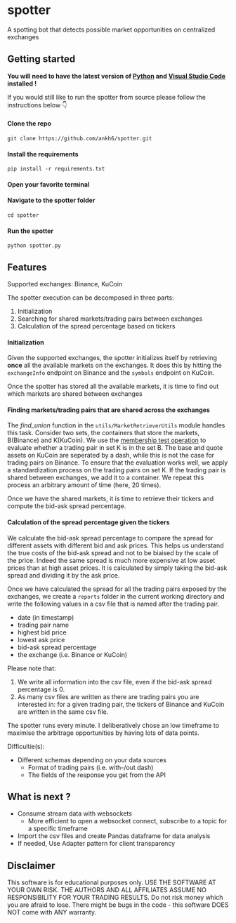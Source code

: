 # spotter
A spotting bot that detects possible market opportunities on centralized exchanges

## Getting started

**You will need to have the latest version of [Python](https://www.python.org/downloads/) and [Visual Studio Code](https://code.visualstudio.com/download) installed !**

If you would still like to run the spotter from source please follow the instructions below 👇

#### Clone the repo
`git clone https://github.com/ankh6/spotter.git`


#### Install the requirements
`pip install -r requirements.txt `


#### Open your favorite terminal 
#### Navigate to the spotter folder

`cd spotter`


#### Run the spotter
`python spotter.py`

## Features

Supported exchanges: Binance, KuCoin

The spotter execution can be decomposed in three parts:

1. Initialization
2. Searching for shared markets/trading pairs between exchanges
3. Calculation of the spread percentage based on tickers

#### Initialization

Given the supported exchanges, the spotter initializes itself by retrieving **once** all the available markets on the exchanges. It does this by hitting the `exchangeInfo` endpoint on Binance and the `symbols` endpoint on KuCoin.

Once the spotter has stored all the available markets, it is time to find out which markets are shared between exchanges

#### Finding markets/trading pairs that are shared across the exchanges

The *find_union* function in the `utils/MarketRetrieverUtils` module handles this task. Consider two sets, the containers that store the markets, B(Binance) and K(KuCoin). We use the [membership test operation](https://docs.python.org/3.8/reference/expressions.html?highlight=membership#membership-test-operations) to evaluate whether a trading pair in set K is in the set B.
The base and quote assets on KuCoin are seperated by a dash, while this is not the case for trading pairs on Binance. To ensure that the evaluation works well, we apply a standardization process on the trading pairs on set K. If the trading pair is shared between exchanges, we add it to a container. We repeat this process an arbitrary amount of time (here, 20 times).

Once we have the shared markets, it is time to retrieve their tickers and compute the bid-ask spread percentage.


#### Calculation of the spread percentage given the tickers

We calculate the bid-ask spread percentage to compare the spread for different assets with different bid and ask prices. This helps us understand the true costs of the bid-ask spread and not to be biaised by the scale of the price. Indeed the same spread is much more expensive at low asset prices than at high asset prices. It is calculated by simply taking the bid-ask spread and dividing it by the ask price.

Once we have calculated the spread for all the trading pairs exposed by the exchanges, we create a `reports` folder in the current working directory and write the following values in a csv file that is named after the trading pair.

- date (in timestamp)
- trading pair name
- highest bid price
- lowest ask price
- bid-ask spread percentage
- the exchange (i.e. Binance or KuCoin)

Please note that:
1. We write all information into the csv file, even if the bid-ask spread percentage is 0.
2. As many csv files are written as there are trading pairs you are interested in: for a given trading pair, the tickers of Binance and KuCoin are written in the same csv file.


The spotter runs every minute. I deliberatively chose an low timeframe to maximise the arbitrage opportunities by having lots of data points.


Difficultie(s):
- Different schemas depending on your data sources
    - Format of trading pairs (i.e. with-/out dash)
    - The fields of the response you get from the API

## What is next ?
- Consume stream data with websockets
    - More efficient to open a websocket connect, subscribe to a topic for a specific timeframe
- Import the csv files and create Pandas dataframe for data analysis
- If needed, Use Adapter pattern for client transparency

## Disclaimer
This software is for educational purposes only. USE THE SOFTWARE AT YOUR OWN RISK. THE AUTHORS AND ALL AFFILIATES ASSUME NO RESPONSIBILITY FOR YOUR TRADING RESULTS. Do not risk money which you are afraid to lose. There might be bugs in the code - this software DOES NOT come with ANY warranty.